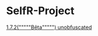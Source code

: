 # SelfR-Project

[1.7.2("""""Bêta""""") unobfuscated](https://github.com/Leaked0/SelfR-Project/blob/main/1.7.2-unobfuscated/SelfRisAshittySelfBot.js)
